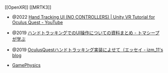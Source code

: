 [[OpenXR]]
[[MRTK3]]

- @2022 [Hand Tracking UI (NO CONTROLLERS) | Unity VR Tutorial for Oculus Quest - YouTube](https://www.youtube.com/watch?v=waFJcar3cwM&ab_channel=RealaryVR)
- @2019 [ハンドトラッキングでのUI操作についての資料まとめ - トマシープが学ぶ](https://bibinbaleo.hatenablog.com/entry/2019/12/13/085313)
- @2019 [OculusQuestハンドトラッキング実装によせて（エッセイ - izm_11's blog](https://izm-11.hatenablog.com/entry/2019/12/11/142128)


- [GamePhysics](https://sketchpunklabs.github.io/xrhand/)
